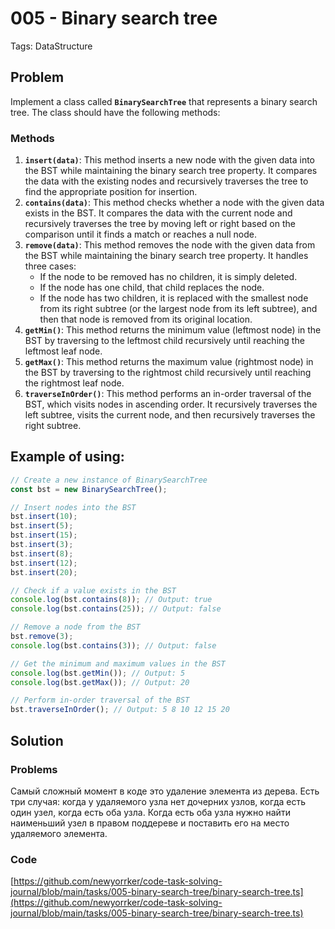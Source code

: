# 005 - Binary search tree

Tags: DataStructure

## Problem

Implement a class called **`BinarySearchTree`** that represents a binary search tree. The class should have the following methods:

### Methods

1. **`insert(data)`**: This method inserts a new node with the given data into the BST while maintaining the binary search tree property. It compares the data with the existing nodes and recursively traverses the tree to find the appropriate position for insertion.
2. **`contains(data)`**: This method checks whether a node with the given data exists in the BST. It compares the data with the current node and recursively traverses the tree by moving left or right based on the comparison until it finds a match or reaches a null node.
3. **`remove(data)`**: This method removes the node with the given data from the BST while maintaining the binary search tree property. It handles three cases:
    - If the node to be removed has no children, it is simply deleted.
    - If the node has one child, that child replaces the node.
    - If the node has two children, it is replaced with the smallest node from its right subtree (or the largest node from its left subtree), and then that node is removed from its original location.
4. **`getMin()`**: This method returns the minimum value (leftmost node) in the BST by traversing to the leftmost child recursively until reaching the leftmost leaf node.
5. **`getMax()`**: This method returns the maximum value (rightmost node) in the BST by traversing to the rightmost child recursively until reaching the rightmost leaf node.
6. **`traverseInOrder()`**: This method performs an in-order traversal of the BST, which visits nodes in ascending order. It recursively traverses the left subtree, visits the current node, and then recursively traverses the right subtree.

## Example of using:

```jsx
// Create a new instance of BinarySearchTree
const bst = new BinarySearchTree();

// Insert nodes into the BST
bst.insert(10);
bst.insert(5);
bst.insert(15);
bst.insert(3);
bst.insert(8);
bst.insert(12);
bst.insert(20);

// Check if a value exists in the BST
console.log(bst.contains(8)); // Output: true
console.log(bst.contains(25)); // Output: false

// Remove a node from the BST
bst.remove(3);
console.log(bst.contains(3)); // Output: false

// Get the minimum and maximum values in the BST
console.log(bst.getMin()); // Output: 5
console.log(bst.getMax()); // Output: 20

// Perform in-order traversal of the BST
bst.traverseInOrder(); // Output: 5 8 10 12 15 20
```

## Solution

### Problems
Самый сложный момент в коде это удаление элемента из дерева. Есть три случая: когда у удаляемого узла нет дочерних узлов, когда есть один узел, когда есть оба узла.
Когда есть оба узла нужно найти наименьший узел в правом поддереве и поставить его на место удаляемого элемента.

### Code

[https://github.com/newyorrker/code-task-solving-journal/blob/main/tasks/005-binary-search-tree/binary-search-tree.ts](https://github.com/newyorrker/code-task-solving-journal/blob/main/tasks/005-binary-search-tree/binary-search-tree.ts)